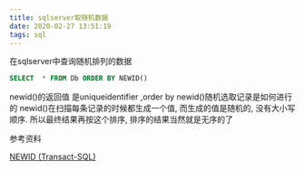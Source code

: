 ```yaml
---
title: sqlserver取随机数据
date: 2020-02-27 13:51:19
tags: sql
---
```


在sqlserver中查询随机排列的数据

```sql
SELECT  * FROM Db ORDER BY NEWID()

```

newid()的返回值 是uniqueidentifier ,order by newid()随机选取记录是如何进行的 newid()在扫描每条记录的时候都生成一个值, 而生成的值是随机的, 没有大小写顺序. 所以最终结果再按这个排序, 排序的结果当然就是无序的了

参考资料

[NEWID (Transact-SQL)](https://docs.microsoft.com/en-us/sql/t-sql/functions/newid-transact-sql?view=sql-server-2017)

